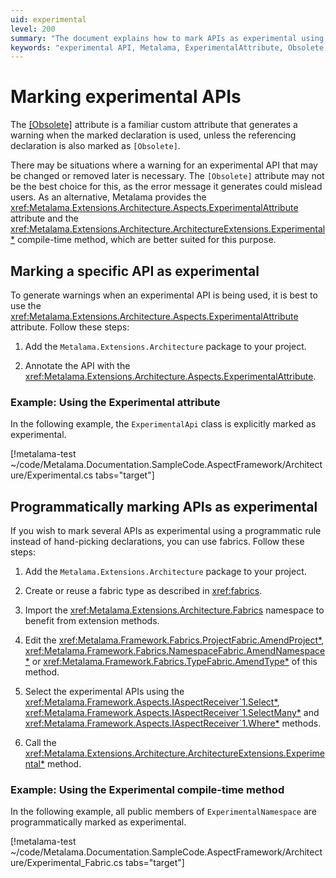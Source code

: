 ```yaml
---
uid: experimental
level: 200
summary: "The document explains how to mark APIs as experimental using Metalama's ExperimentalAttribute attribute and Experimental compile-time method, offering step-by-step guides and examples."
keywords: "experimental API, Metalama, ExperimentalAttribute, Obsolete attribute, warnings, Metalama.Extensions.Architecture"
---
```


# Marking experimental APIs

The [[Obsolete]](xref:System.ObsoleteAttribute) attribute is a familiar custom attribute that generates a warning when the marked declaration is used, unless the referencing declaration is also marked as `[Obsolete]`.

There may be situations where a warning for an experimental API that may be changed or removed later is necessary. The `[Obsolete]` attribute may not be the best choice for this, as the error message it generates could mislead users. As an alternative, Metalama provides the <xref:Metalama.Extensions.Architecture.Aspects.ExperimentalAttribute> attribute and the <xref:Metalama.Extensions.Architecture.ArchitectureExtensions.Experimental*> compile-time method, which are better suited for this purpose.

## Marking a specific API as experimental

To generate warnings when an experimental API is being used, it is best to use the <xref:Metalama.Extensions.Architecture.Aspects.ExperimentalAttribute> attribute. Follow these steps:

1. Add the `Metalama.Extensions.Architecture` package to your project.

2. Annotate the API with the <xref:Metalama.Extensions.Architecture.Aspects.ExperimentalAttribute>.

### Example: Using the Experimental attribute

In the following example, the `ExperimentalApi` class is explicitly marked as experimental.

[!metalama-test ~/code/Metalama.Documentation.SampleCode.AspectFramework/Architecture/Experimental.cs tabs="target"]

## Programmatically marking APIs as experimental

If you wish to mark several APIs as experimental using a programmatic rule instead of hand-picking declarations, you can use fabrics. Follow these steps:

1. Add the `Metalama.Extensions.Architecture` package to your project.

2. Create or reuse a fabric type as described in <xref:fabrics>.

3. Import the <xref:Metalama.Extensions.Architecture.Fabrics> namespace to benefit from extension methods.

4. Edit the  <xref:Metalama.Framework.Fabrics.ProjectFabric.AmendProject*>,  <xref:Metalama.Framework.Fabrics.NamespaceFabric.AmendNamespace*> or  <xref:Metalama.Framework.Fabrics.TypeFabric.AmendType*> of this method. 

5. Select the experimental APIs using the <xref:Metalama.Framework.Aspects.IAspectReceiver`1.Select*>, <xref:Metalama.Framework.Aspects.IAspectReceiver`1.SelectMany*>  and <xref:Metalama.Framework.Aspects.IAspectReceiver`1.Where*> methods.

6. Call the <xref:Metalama.Extensions.Architecture.ArchitectureExtensions.Experimental*> method.

### Example: Using the Experimental compile-time method

In the following example, all public members of `ExperimentalNamespace` are programmatically marked as experimental.

[!metalama-test ~/code/Metalama.Documentation.SampleCode.AspectFramework/Architecture/Experimental_Fabric.cs tabs="target"]



